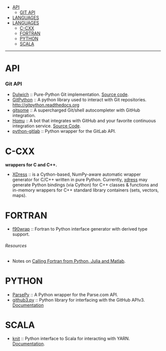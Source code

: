 + [API](#api)
   + [GIT API](#git-api)
+ [LANGUAGES](#languages)
+ [LANGUAGES](#languages)
   + [C-CXX](#cxx)
   + [FORTRAN](#fortran)
   + [PYTHON](#python)
   + [SCALA](#scala)

----

# API
### Git API
+ [Dulwich](https://www.dulwich.io/) :: Pure-Python Git implementation. [Source code](https://github.com/jelmer/dulwich).
+ [GitPython](https://github.com/gitpython-developers/GitPython) :: A python library used to interact with Git repositories. http://gitpython.readthedocs.org
+ [gitsome](https://github.com/donnemartin/gitsome) :: A supercharged Git/shell autocompleter with GitHub integration.
+ [Homu](http://homu.io/) :: A bot that integrates with GitHub and your favorite continuous integration service. [Source Code](https://github.com/barosl/homu).
+ [python-gitlab](https://github.com/gpocentek/python-gitlab) :: Python wrapper for the GitLab API.



# C-CXX 
**wrappers for C and C++.**
+ [XDress](https://github.com/xdress/xdress) :: is a Cython-based, NumPy-aware automatic wrapper generator for C/C++ written in pure Python. Currently, [xdress](http://xdress.org/) may generate Python bindings (via Cython) for C++ classes & functions and in-memory wrappers for C++ standard library containers (sets, vectors, maps).

# FORTRAN
+ [f90wrap](https://github.com/jameskermode/f90wrap) :: Fortran to Python interface generator with derived type support.

###### Resources
+ Notes on [Calling Fortran from Python, Julia and Matlab](http://maurow.bitbucket.org/notes/calling_fortran_from_misc.html).

# PYTHON
+ [ParsePy](https://github.com/dgrtwo/ParsePy) :: A Python wrapper for the Parse.com API.
+ [github3.py](https://github.com/sigmavirus24/github3.py) :: Python library for interfacing with the GitHub APIv3. [Documentation](http://github3py.readthedocs.org/)

# SCALA
+ [knit](https://github.com/dask/knit) :: Python interface to Scala for interacting with YARN. [Documentation](http://knit.readthedocs.org/en/latest/).
